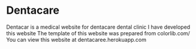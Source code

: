 # Dentacare
Dentacar is a medical website for dentacare dental clinic
I have developed this website
The template of this website was prepared from colorlib.com/
You can view this website at dentacaree.herokuapp.com
